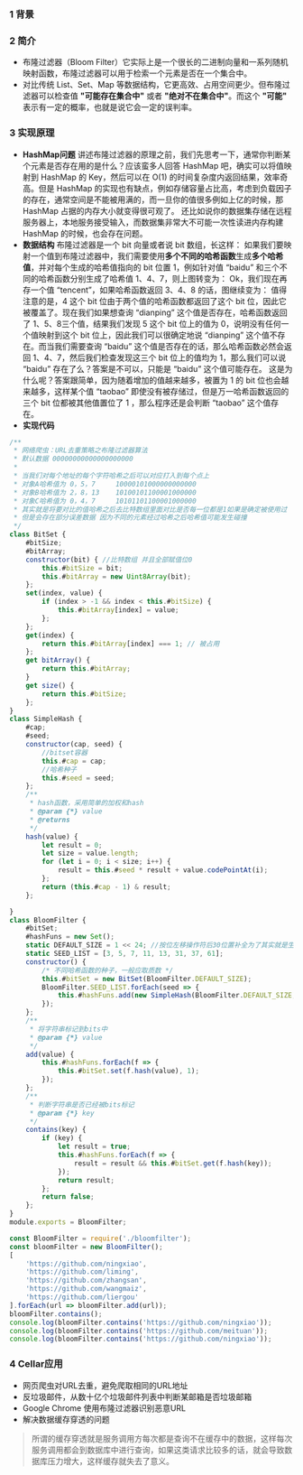 ### 1 背景
### 2 简介
* 布隆过滤器（Bloom Filter）它实际上是一个很长的二进制向量和一系列随机映射函数，布隆过滤器可以用于检索一个元素是否在一个集合中。
* 对比传统 List、Set、Map 等数据结构，它更高效、占用空间更少。但布隆过滤器可以检查值 **"可能存在集合中"** 或者 **"绝对不在集合中"**。而这个 **"可能"** 表示有一定的概率，也就是说它会一定的误判率。
### 3 实现原理
* **HashMap问题**
讲述布隆过滤器的原理之前，我们先思考一下，通常你判断某个元素是否存在用的是什么？应该蛮多人回答 HashMap 吧，确实可以将值映射到 HashMap 的 Key，然后可以在 O(1) 的时间复杂度内返回结果，效率奇高。但是 HashMap 的实现也有缺点，例如存储容量占比高，考虑到负载因子的存在，通常空间是不能被用满的，而一旦你的值很多例如上亿的时候，那 HashMap 占据的内存大小就变得很可观了。
还比如说你的数据集存储在远程服务器上，本地服务接受输入，而数据集非常大不可能一次性读进内存构建 HashMap 的时候，也会存在问题。
* **数据结构**
布隆过滤器是一个 bit 向量或者说 bit 数组，长这样：
如果我们要映射一个值到布隆过滤器中，我们需要使用**多个不同的哈希函数**生成**多个哈希值**，并对每个生成的哈希值指向的 bit 位置 1，例如针对值 “baidu” 和三个不同的哈希函数分别生成了哈希值 1、4、7，则上图转变为：
Ok，我们现在再存一个值 “tencent”，如果哈希函数返回 3、4、8 的话，图继续变为：
值得注意的是，4 这个 bit 位由于两个值的哈希函数都返回了这个 bit 位，因此它被覆盖了。现在我们如果想查询 “dianping” 这个值是否存在，哈希函数返回了 1、5、8三个值，结果我们发现 5 这个 bit 位上的值为 0，说明没有任何一个值映射到这个 bit 位上，因此我们可以很确定地说 “dianping” 这个值不存在。而当我们需要查询 “baidu” 这个值是否存在的话，那么哈希函数必然会返回 1、4、7，然后我们检查发现这三个 bit 位上的值均为 1，那么我们可以说 “baidu” 存在了么？答案是不可以，只能是 “baidu” 这个值可能存在。
这是为什么呢？答案跟简单，因为随着增加的值越来越多，被置为 1 的 bit 位也会越来越多，这样某个值 “taobao” 即使没有被存储过，但是万一哈希函数返回的三个 bit 位都被其他值置位了 1 ，那么程序还是会判断 “taobao” 这个值存在。
* **实现代码**
```javascript
/**
 * 网络爬虫：URL去重策略之布隆过滤器算法
 * 默认数据 00000000000000000000
 *
 * 当我们对每个地址的每个字符哈希之后可以对应打入到每个点上
 * 对象A哈希值为 0，5，7     10000101000000000000
 * 对象B哈希值为 2，8，13    10100101100001000000
 * 对象C哈希值为 0，4，7     10101101100001000000
 * 其实就是将要对比的值哈希之后去比特数组里面对比是否每一位都是1如果是确定被使用过
 * 但是会存在部分误差数据 因为不同的元素经过哈希之后哈希值可能发生碰撞
 */
class BitSet {
    #bitSize;
    #bitArray;
    constructor(bit) { //比特数组 并且全部赋值位0
        this.#bitSize = bit;
        this.#bitArray = new Uint8Array(bit);
    };
    set(index, value) {
        if (index > -1 && index < this.#bitSize) {
            this.#bitArray[index] = value;
        };
    };
    get(index) {
        return this.#bitArray[index] === 1; // 被占用
    };
    get bitArray() {
        return this.#bitArray;
    }
    get size() {
        return this.#bitSize;
    };
}
class SimpleHash {
    #cap;
    #seed;
    constructor(cap, seed) {
        //bitset容器
        this.#cap = cap;
        //哈希种子
        this.#seed = seed;
    };
    /**
     * hash函数，采用简单的加权和hash
     * @param {*} value
     * @returns
     */
    hash(value) {
        let result = 0;
        let size = value.length;
        for (let i = 0; i < size; i++) {
            result = this.#seed * result + value.codePointAt(i);
        };
        return (this.#cap - 1) & result;
    };

}
class BloomFilter {
    #bitSet;
    #hashFuns = new Set();
    static DEFAULT_SIZE = 1 << 24; //按位左移操作符后30位置补全为了其实就是生产一个大数
    static SEED_LIST = [3, 5, 7, 11, 13, 31, 37, 61];
    constructor() {
        /* 不同哈希函数的种子，一般应取质数 */
        this.#bitSet = new BitSet(BloomFilter.DEFAULT_SIZE);
        BloomFilter.SEED_LIST.forEach(seed => {
            this.#hashFuns.add(new SimpleHash(BloomFilter.DEFAULT_SIZE, seed));
        });
    };
    /**
     * 将字符串标记到bits中
     * @param {*} value
     */
    add(value) {
        this.#hashFuns.forEach(f => {
            this.#bitSet.set(f.hash(value), 1);
        });
    };
    /**
     * 判断字符串是否已经被bits标记
     * @param {*} key
     */
    contains(key) {
        if (key) {
            let result = true;
            this.#hashFuns.forEach(f => {
                result = result && this.#bitSet.get(f.hash(key));
            });
            return result;
        };
        return false;
    };
}
module.exports = BloomFilter;
```
```javascript
const BloomFilter = require('./bloomfilter');
const bloomFilter = new BloomFilter();
[
    'https://github.com/ningxiao',
    'https://github.com/liming',
    'https://github.com/zhangsan',
    'https://github.com/wangmaiz',
    'https://github.com/liergou'
].forEach(url => bloomFilter.add(url));
bloomFilter.contains();
console.log(bloomFilter.contains('https://github.com/ningxiao'));
console.log(bloomFilter.contains('https://github.com/meituan'));
console.log(bloomFilter.contains('https://github.com/ningxiao'));
```
### 4 Cellar应用
* 网页爬虫对URL去重，避免爬取相同的URL地址
* 反垃圾邮件，从数十亿个垃圾邮件列表中判断某邮箱是否垃圾邮箱
* Google Chrome 使用布隆过滤器识别恶意URL
* 解决数据缓存穿透的问题
>所谓的缓存穿透就是服务调用方每次都是查询不在缓存中的数据，这样每次服务调用都会到数据库中进行查询，如果这类请求比较多的话，就会导致数据库压力增大，这样缓存就失去了意义。


